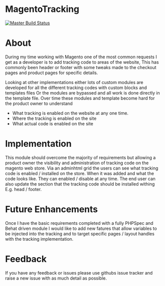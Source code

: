 MagentoTracking
===============

[![Master Build Status](https://travis-ci.org/jamescowie/MagentoTracking.svg?branch=master)](http://travis-ci.org/jamescowie/MagentoTracking)

# About
During my time working with Magento one of the most common requests I get as a developer is to add tracking code to areas of the website,
This has commonly been header or footer with some tweaks made to the checkout pages and product pages for specific details.

Looking at other implementations either lots of custom modules are developed for all the different tracking codes with custom blocks and templates files
Or the modules are bypassed and all work is done directly in the template file. Over time these modules and template become hard for the product
owner to understand
- What tracking is enabled on the website at any one time.
- Where the tracking is enabled on the site
- What actual code is enabled on the site

# Implementation
This module should overcome the majority of requirements but allowing a product owner the visibility and administration of tracking code on the
magento web store. Via an adminhtml grid the users can see what tracking code is enabled / installed on the store. When it was added and
what the code looks like. They can enabled / disable at any time. The end user can also update the section that the tracking code should be installed
withing E.g. head / footer.

# Future Enhancements
Once I have the basic requirements completed with a fully PHPSpec and Behat driven module I would like to add new fatures that allow
variables to be injected into the tracking and to target specific pages / layout handles with the tracking implementation.

# Feedback
If you have any feedback or issues please use githubs issue tracker and raise a new issue with as much detail as possible.